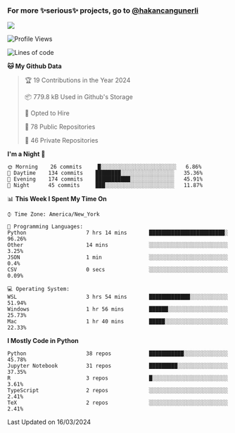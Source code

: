 ### For more ✨serious✨ projects, go to [@hakancangunerli](https://github.com/hakancangunerli)

![](https://github-readme-stats.vercel.app/api/top-langs/?username=hakancangunerli&layout=compact&hide=jupyter%20notebook,tex,html,shell,CSS,Ruby,Makefile,EmberScript,MATLAB,C&langs_count=6&exclude_repo=2015-csharp,gt_code,gsu_code,uga_code,uga_robotics)

<!--START_SECTION:waka-->
![Profile Views](http://img.shields.io/badge/Profile%20Views-0-blue)

![Lines of code](https://img.shields.io/badge/From%20Hello%20World%20I%27ve%20Written-481499%20lines%20of%20code-blue)

**🐱 My Github Data** 

> 🏆 19 Contributions in the Year 2024
 > 
> 📦 779.8 kB Used in Github's Storage 
 > 
> 💼 Opted to Hire
 > 
> 📜 78 Public Repositories 
 > 
> 🔑 46 Private Repositories  
 > 
**I'm a Night 🦉** 

```text
🌞 Morning    26 commits     █░░░░░░░░░░░░░░░░░░░░░░░░   6.86% 
🌆 Daytime    134 commits    ████████░░░░░░░░░░░░░░░░░   35.36% 
🌃 Evening    174 commits    ███████████░░░░░░░░░░░░░░   45.91% 
🌙 Night      45 commits     ███░░░░░░░░░░░░░░░░░░░░░░   11.87%

```


📊 **This Week I Spent My Time On** 

```text
⌚︎ Time Zone: America/New_York

💬 Programming Languages: 
Python                   7 hrs 14 mins       ████████████████████████░   96.26% 
Other                    14 mins             ░░░░░░░░░░░░░░░░░░░░░░░░░   3.25% 
JSON                     1 min               ░░░░░░░░░░░░░░░░░░░░░░░░░   0.4% 
CSV                      0 secs              ░░░░░░░░░░░░░░░░░░░░░░░░░   0.09%

💻 Operating System: 
WSL                      3 hrs 54 mins       █████████████░░░░░░░░░░░░   51.94% 
Windows                  1 hr 56 mins        ██████░░░░░░░░░░░░░░░░░░░   25.73% 
Mac                      1 hr 40 mins        █████░░░░░░░░░░░░░░░░░░░░   22.33%

```

**I Mostly Code in Python** 

```text
Python                   38 repos            ███████████░░░░░░░░░░░░░░   45.78% 
Jupyter Notebook         31 repos            █████████░░░░░░░░░░░░░░░░   37.35% 
R                        3 repos             █░░░░░░░░░░░░░░░░░░░░░░░░   3.61% 
TypeScript               2 repos             ░░░░░░░░░░░░░░░░░░░░░░░░░   2.41% 
TeX                      2 repos             ░░░░░░░░░░░░░░░░░░░░░░░░░   2.41%

```



 Last Updated on 16/03/2024
<!--END_SECTION:waka-->


